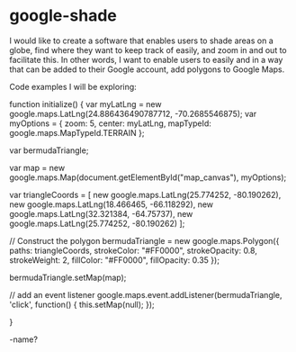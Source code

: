 # google-shade

I would like to create a software that enables users to shade areas on a globe, find where they want to keep track of easily, and zoom in and out to facilitate this. In other words, I want to enable users to easily and in a way that can be added to their Google account, add polygons to Google Maps. 

Code examples I will be exploring: 

function initialize() {
  var myLatLng = new google.maps.LatLng(24.886436490787712, -70.2685546875);
  var myOptions = {
    zoom: 5,
    center: myLatLng,
    mapTypeId: google.maps.MapTypeId.TERRAIN
  };

  var bermudaTriangle;

  var map = new google.maps.Map(document.getElementById("map_canvas"),
      myOptions);

  var triangleCoords = [
      new google.maps.LatLng(25.774252, -80.190262),
      new google.maps.LatLng(18.466465, -66.118292),
      new google.maps.LatLng(32.321384, -64.75737),
      new google.maps.LatLng(25.774252, -80.190262)
  ];

  // Construct the polygon
  bermudaTriangle = new google.maps.Polygon({
    paths: triangleCoords,
    strokeColor: "#FF0000",
    strokeOpacity: 0.8,
    strokeWeight: 2,
    fillColor: "#FF0000",
    fillOpacity: 0.35
  });

  bermudaTriangle.setMap(map);

  // add an event listener
  google.maps.event.addListener(bermudaTriangle, 'click', function() {
      this.setMap(null);
  });

}

-name?
